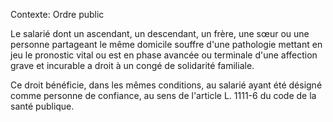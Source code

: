 Contexte: Ordre public

Le salarié dont un ascendant, un descendant, un frère, une sœur ou une personne partageant le même domicile souffre d'une pathologie mettant en jeu le pronostic vital ou est en phase avancée ou terminale d'une affection grave et incurable a droit à un congé de solidarité familiale.

Ce droit bénéficie, dans les mêmes conditions, au salarié ayant été désigné comme personne de confiance, au sens de l'article L. 1111-6 du code de la santé publique.